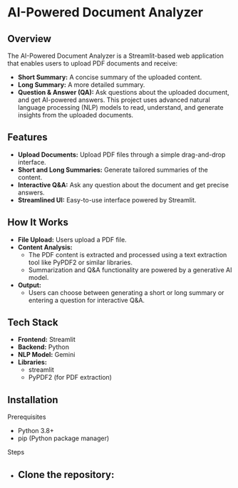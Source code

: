 # AI-Powered Document Analyzer

## Overview
The AI-Powered Document Analyzer is a Streamlit-based web application that enables users to upload PDF documents and receive:
- **Short Summary:** A concise summary of the uploaded content.
- **Long Summary:** A more detailed summary.
- **Question & Answer (QA):** Ask questions about the uploaded document, and get AI-powered answers.
This project uses advanced natural language processing (NLP) models to read, understand, and generate insights from the uploaded documents.

## Features
- **Upload Documents:** Upload PDF files through a simple drag-and-drop interface.
- **Short and Long Summaries:** Generate tailored summaries of the content.
- **Interactive Q&A:** Ask any question about the document and get precise answers.
- **Streamlined UI:** Easy-to-use interface powered by Streamlit.

## How It Works
- **File Upload:** Users upload a PDF file.
- **Content Analysis:**
  - The PDF content is extracted and processed using a text extraction tool like PyPDF2 or similar libraries.
  - Summarization and Q&A functionality are powered by a generative AI model.
- **Output:**
  - Users can choose between generating a short or long summary or entering a question for interactive Q&A.
 
## Tech Stack
- **Frontend:** Streamlit
- **Backend:** Python
- **NLP Model:** Gemini 
- **Libraries:**
  - streamlit
  - PyPDF2 (for PDF extraction)

## Installation
Prerequisites
- Python 3.8+
- pip (Python package manager)

Steps
- Clone the repository:
  - 
